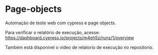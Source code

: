 # Page-objects
Automação de teste web com cypress e page objects.

Para verificar o relatório de execução, acesse: https://dashboard.cypress.io/projects/m4eh5z/runs/1/overview

Também está disponivel o video de relatorio de execução no repositorio.
